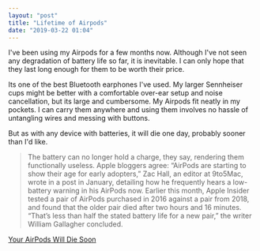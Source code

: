```yaml
---
layout: "post"
title: "Lifetime of Airpods"
date: "2019-03-22 01:04"
---
```


I've been using my Airpods for a few months now. Although I've not seen any degradation of battery life so far, it is inevitable. I can only hope that they last long enough for them to be worth their price.

Its one of the best Bluetooth earphones I've used. My larger Sennheiser cups might be better with a comfortable over-ear setup and noise cancellation, but its large and cumbersome. My Airpods fit neatly in my pockets. I can carry them anywhere and using them involves no hassle of untangling wires and messing with buttons.

But as with any device with batteries, it will die one day, probably sooner than I'd like.

>The battery can no longer hold a charge, they say, rendering them functionally useless. Apple bloggers agree: “AirPods are starting to show their age for early adopters,” Zac Hall, an editor at 9to5Mac, wrote in a post in January, detailing how he frequently hears a low-battery warning in his AirPods now. Earlier this month, Apple Insider tested a pair of AirPods purchased in 2016 against a pair from 2018, and found that the older pair died after two hours and 16 minutes. “That’s less than half the stated battery life for a new pair,” the writer William Gallagher concluded.

[Your AirPods Will Die Soon](https://www.theatlantic.com/technology/archive/2019/03/your-airpods-probably-have-terrible-battery-life/585439/)
